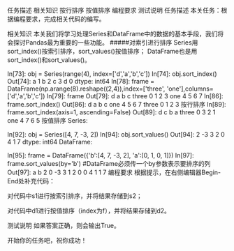 任务描述
相关知识
按行排序
按值排序
编程要求
测试说明
任务描述
本关任务：根据编程要求，完成相关代码的编写。

相关知识
本关我们将学习处理Series和DataFrame中的数据的基本手段，我们将会探讨Pandas最为重要的一些功能。
#####对索引进行排序
Series用sort_index()按索引排序，sort_values()按值排序；
DataFrame也是用sort_index()和sort_values()。

In[73]: obj = Series(range(4), index=['d','a','b','c'])
In[74]: obj.sort_index()  
Out[74]:
a    1
b    2
c    3
d    0
dtype: int64
In[78]: frame = DataFrame(np.arange(8).reshape((2,4)),index=['three', 'one'],columns=['d','a','b','c'])
In[79]: frame
Out[79]:
d  a  b  c
three  0  1  2  3
one    4  5  6  7
In[86]: frame.sort_index()
Out[86]:
d  a  b  c
one    4  5  6  7
three  0  1  2  3
按行排序
In[89]: frame.sort_index(axis=1, ascending=False)
Out[89]:
d  c  b  a
three  0  3  2  1
one    4  7  6  5
按值排序
Series:

In[92]: obj = Series([4, 7, -3, 2])
In[94]: obj.sort_values()
Out[94]:
2   -3
3    2
0    4
1    7
dtype: int64
DataFrame:

In[95]: frame = DataFrame({'b':[4, 7, -3, 2], 'a':[0, 1, 0, 1]})
In[97]: frame.sort_values(by='b')  #DataFrame必须传一个by参数表示要排序的列
Out[97]:
a  b
2  0 -3
3  1  2
0  0  4
1  1  7
编程要求
根据提示，在右侧编辑器Begin-End处补充代码：

对代码中s1进行按索引排序，并将结果存储到s2；

对代码中d1进行按值排序（index为f），并将结果存储到d2。

测试说明
如果答案正确，则会输出True。

开始你的任务吧，祝你成功！
